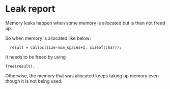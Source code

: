# Leak report

Memory leaks happen when some memory is allocated but is then not freed up.

So when memory is allocated like below:
```
  result = calloc(size-num_spaces+1, sizeof(char));
```
It needs to be freed by using 
```
free(result);
```

Otherwise, the memory that was allocated keeps taking up memory even though it is not being used.